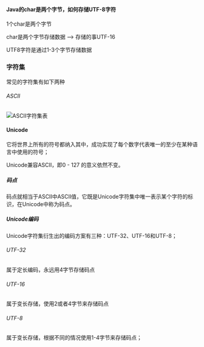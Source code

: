 #### Java的char是两个字节，如何存储UTF-8字符



1个char是两个字节

char是两个字节存储数据 --> 存储的事UTF-16

UTF8字符是通过1-3个字节存储数据

### 字符集

常见的字符集有如下两种

###### ASCII

![ASCII字符集表](https://p1-jj.byteimg.com/tos-cn-i-t2oaga2asx/gold-user-assets/2020/5/14/172139e153703b76~tplv-t2oaga2asx-watermark.awebp)

#### Unicode

它将世界上所有的符号都纳入其中，成功实现了每个数字代表唯一的至少在某种语言中使用的符号；

Unicode兼容ASCII，即0 - 127 的意义依然不变。

##### 码点

码点就相当于ASCII中ASCII值，它既是Unicode字符集中唯一表示某个字符的标识，在Unicode中称为码点。

##### Unicode编码

Unicode字符集衍生出的编码方案有三种：UTF-32、UTF-16和UTF-8；

###### UTF-32

属于定长编码，永远用4字节存储码点

###### UTF-16

属于变长存储，使用2或者4字节来存储码点

###### UTF-8

属于变长存储，根据不同的情况使用1-4字节来存储码点；



